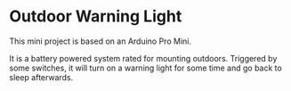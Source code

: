 # Outdoor Warning Light

This mini project is based on an Arduino Pro Mini.

It is a battery powered system rated for mounting outdoors. Triggered by some switches, it will turn on a warning light for some time and go back to sleep afterwards.
